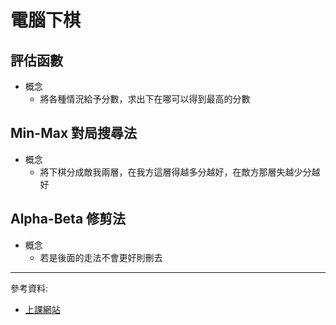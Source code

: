# 電腦下棋
## 評估函數
- 概念
    - 將各種情況給予分數，求出下在哪可以得到最高的分數
## Min-Max 對局搜尋法
- 概念
    - 將下棋分成敵我兩層，在我方這層得越多分越好，在敵方那層失越少分越好
## Alpha-Beta 修剪法
- 概念
    - 若是後面的走法不會更好則刪去
---
參考資料:
- [上課網站](https://misavo.com/blog/%E9%99%B3%E9%8D%BE%E8%AA%A0/%E6%9B%B8%E7%B1%8D/%E4%BA%BA%E5%B7%A5%E6%99%BA%E6%85%A7/05-%E9%9B%BB%E8%85%A6%E4%B8%8B%E6%A3%8B)
